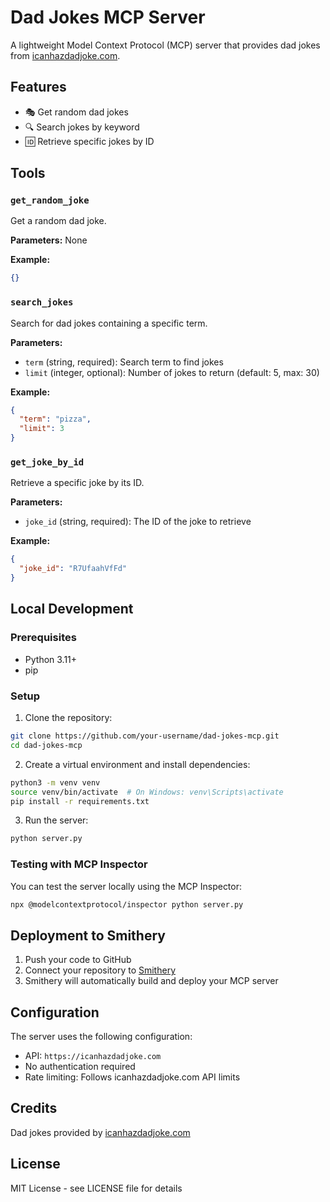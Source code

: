 # Dad Jokes MCP Server

A lightweight Model Context Protocol (MCP) server that provides dad jokes from [icanhazdadjoke.com](https://icanhazdadjoke.com).

## Features

- 🎭 Get random dad jokes
- 🔍 Search jokes by keyword
- 🆔 Retrieve specific jokes by ID

## Tools

### `get_random_joke`
Get a random dad joke.

**Parameters:** None

**Example:**
```json
{}
```

### `search_jokes`
Search for dad jokes containing a specific term.

**Parameters:**
- `term` (string, required): Search term to find jokes
- `limit` (integer, optional): Number of jokes to return (default: 5, max: 30)

**Example:**
```json
{
  "term": "pizza",
  "limit": 3
}
```

### `get_joke_by_id`
Retrieve a specific joke by its ID.

**Parameters:**
- `joke_id` (string, required): The ID of the joke to retrieve

**Example:**
```json
{
  "joke_id": "R7UfaahVfFd"
}
```

## Local Development

### Prerequisites
- Python 3.11+
- pip

### Setup

1. Clone the repository:
```bash
git clone https://github.com/your-username/dad-jokes-mcp.git
cd dad-jokes-mcp
```

2. Create a virtual environment and install dependencies:
```bash
python3 -m venv venv
source venv/bin/activate  # On Windows: venv\Scripts\activate
pip install -r requirements.txt
```

3. Run the server:
```bash
python server.py
```

### Testing with MCP Inspector

You can test the server locally using the MCP Inspector:

```bash
npx @modelcontextprotocol/inspector python server.py
```

## Deployment to Smithery

1. Push your code to GitHub
2. Connect your repository to [Smithery](https://smithery.ai)
3. Smithery will automatically build and deploy your MCP server

## Configuration

The server uses the following configuration:
- API: `https://icanhazdadjoke.com`
- No authentication required
- Rate limiting: Follows icanhazdadjoke.com API limits

## Credits

Dad jokes provided by [icanhazdadjoke.com](https://icanhazdadjoke.com)

## License

MIT License - see LICENSE file for details